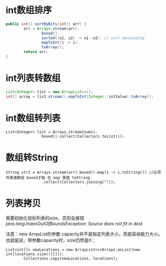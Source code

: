 # int数组排序

```java
public int[] sortByBits(int[] arr) {
        arr = Arrays.stream(arr).
                boxed().
                sorted((o1, o2) -> o1 -o2). // sort descending
                mapToInt(i -> i).
                toArray();
        return arr;
}
```

# int列表转数组

```java
List<Integer> list = new ArrayList<>();
int[] array = list.stream().mapToInt(Integer::intValue).toArray();
```

# int数组转列表

```
List<Integer> list = Arrays.stream(nums).
                boxed().collect(Collectors.toList());
```

# 数组转String

```
String str1 = Arrays.stream(arr).boxed().map(i -> i.toString()) //必须将普通数组 boxed才能 在 map 里面 toString
				.collect(Collectors.joining(""));

```

# 列表拷贝

需要初始化目标列表的size，否则会报错 *java.lang.IndexOutOfBoundsException: Source does not fit in dest* 

注意：new ArrayList的参数 capacity并不是指定列表大小，而是容纳能力大小。也就是说，带参数capacity时，size仍然是0；

```
List<int[]> newLocations = new ArrayList<>(Arrays.asList(new int[locations.size()][]));
        Collections.copy(newLocations, locations);
```

